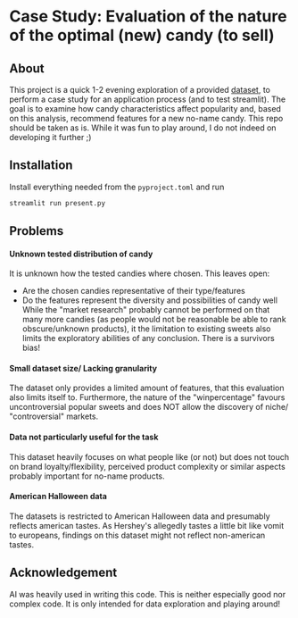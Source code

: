 # Case Study: Evaluation of the nature of the optimal (new) candy (to sell)
## About
This project is a quick 1-2 evening exploration of a provided [dataset](https://github.com/fivethirtyeight/data/tree/master/candy-power-ranking), to perform a case study for an application process (and to test streamlit).  The goal is to examine how candy characteristics affect popularity and, based on this analysis, recommend features for a new no-name candy.
This repo should be taken as is. While it was fun to play around, I do not indeed on developing it further ;)

## Installation
Install everything needed from the `pyproject.toml` and run
```sh
streamlit run present.py
```

## Problems
#### Unknown tested distribution of candy
It is unknown how the tested candies where chosen. This leaves open:
- Are the chosen candies representative of their type/features
- Do the features represent the diversity and possibilities of candy well
While the "market research" probably cannot be performed on that many more candies (as people would not be reasonable be able to rank obscure/unknown products), it the limitation to existing sweets also limits the exploratory abilities of any conclusion. There is a survivors bias!

#### Small dataset size/ Lacking granularity
The dataset only provides a limited amount of features, that this evaluation also limits itself to.
Furthermore, the nature of the "winpercentage" favours uncontroversial popular sweets and does NOT allow the discovery of niche/ "controversial" markets.

#### Data not particularly useful for the task
This dataset heavily focuses on what people like (or not) but does not touch on brand loyalty/flexibility, perceived product complexity or similar aspects probably important for no-name products.

#### American Halloween data
The datasets is restricted to American Halloween data and presumably reflects american tastes. As Hershey's allegedly tastes a little bit like vomit to europeans, findings on this dataset might not reflect non-american tastes.

## Acknowledgement
AI was heavily used in writing this code. This is neither especially good nor complex code. It is only intended for data exploration and playing around!
